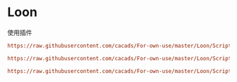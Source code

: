 # Loon

使用插件

```ini
https://raw.githubusercontent.com/cacads/For-own-use/master/Loon/Scripts/Get_Cookie.plist
```

```ini
https://raw.githubusercontent.com/cacads/For-own-use/master/Loon/Scripts/Sign_in.plist
```

```ini
https://raw.githubusercontent.com/cacads/For-own-use/master/Loon/Scripts/Subscribe_to_push.plist
```
